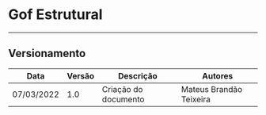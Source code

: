 # Gof Estrutural
---

## Versionamento
| Data | Versão | Descrição | Autores |
| -------- | -------- | -------- | ---|
| 07/03/2022     |  1.0  | Criação do documento  | Mateus Brandão Teixeira
